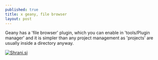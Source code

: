 ```yaml
---
published: true
title: x geany, file browser
layout: post
---
```

Geany has a 'file browser' plugin, which you can enable in 'tools/Plugin manager' and it is simpler than any project management as 'projects' are usually inside a directory anyway.

<a href="http://shrani.si/f/6/12T/3gqEFUhv/geany.png"><img src="http://shrani.si/t/6/12T/3gqEFUhv/geany.jpg" style="border: 0px;" alt="Shrani.si"/></a>
